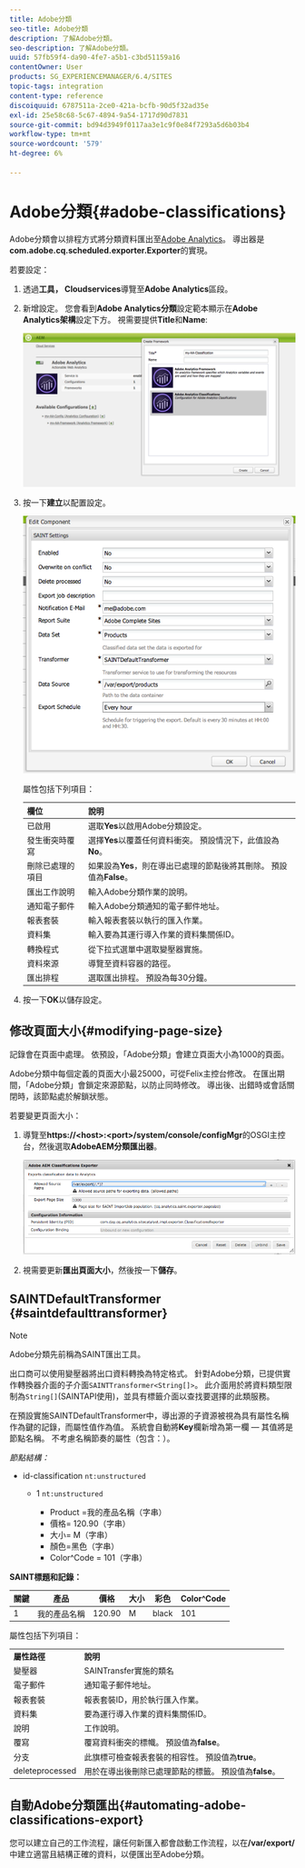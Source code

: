 ```yaml
---
title: Adobe分類
seo-title: Adobe分類
description: 了解Adobe分類。
seo-description: 了解Adobe分類。
uuid: 57fb59f4-da90-4fe7-a5b1-c3bd51159a16
contentOwner: User
products: SG_EXPERIENCEMANAGER/6.4/SITES
topic-tags: integration
content-type: reference
discoiquuid: 6787511a-2ce0-421a-bcfb-90d5f32ad35e
exl-id: 25e58c68-5c67-4894-9a54-1717d90d7831
source-git-commit: bd94d3949f0117aa3e1c9f0e84f7293a5d6b03b4
workflow-type: tm+mt
source-wordcount: '579'
ht-degree: 6%

---
```


# Adobe分類{#adobe-classifications}

Adobe分類會以排程方式將分類資料匯出至[Adobe Analytics](/help/sites-administering/adobeanalytics.md)。 導出器是&#x200B;**com.adobe.cq.scheduled.exporter.Exporter**&#x200B;的實現。

若要設定：

1. 透過&#x200B;**工具， Cloudservices**&#x200B;導覽至&#x200B;**Adobe Analytics**&#x200B;區段。
1. 新增設定。 您會看到&#x200B;**Adobe Analytics分類**&#x200B;設定範本顯示在&#x200B;**Adobe Analytics架構**&#x200B;設定下方。 視需要提供&#x200B;**Title**&#x200B;和&#x200B;**Name**:

   ![aa-25](assets/aa-25.png)

1. 按一下&#x200B;**建立**&#x200B;以配置設定。

   ![chlimage_1](assets/chlimage_1.png)

   屬性包括下列項目：

   | **欄位** | **說明** |
   |---|---|
   | 已啟用 | 選取&#x200B;**Yes**&#x200B;以啟用Adobe分類設定。 |
   | 發生衝突時覆寫 | 選擇&#x200B;**Yes**&#x200B;以覆蓋任何資料衝突。 預設情況下，此值設為&#x200B;**No**。 |
   | 刪除已處理的項目 | 如果設為&#x200B;**Yes**，則在導出已處理的節點後將其刪除。 預設值為&#x200B;**False**。 |
   | 匯出工作說明 | 輸入Adobe分類作業的說明。 |
   | 通知電子郵件 | 輸入Adobe分類通知的電子郵件地址。 |
   | 報表套裝 | 輸入報表套裝以執行的匯入作業。 |
   | 資料集 | 輸入要為其運行導入作業的資料集關係ID。 |
   | 轉換程式 | 從下拉式選單中選取變壓器實施。 |
   | 資料來源 | 導覽至資料容器的路徑。 |
   | 匯出排程 | 選取匯出排程。 預設為每30分鐘。 |

1. 按一下&#x200B;**OK**&#x200B;以儲存設定。

## 修改頁面大小{#modifying-page-size}

記錄會在頁面中處理。 依預設，「Adobe分類」會建立頁面大小為1000的頁面。

Adobe分類中每個定義的頁面大小最25000，可從Felix主控台修改。 在匯出期間，「Adobe分類」會鎖定來源節點，以防止同時修改。 導出後、出錯時或會話關閉時，該節點處於解鎖狀態。

若要變更頁面大小：

1. 導覽至&#x200B;**https://&lt;host>:&lt;port>/system/console/configMgr**&#x200B;的OSGI主控台，然後選取&#x200B;**AdobeAEM分類匯出器**。

   ![aa-26](assets/aa-26.png)

1. 視需要更新&#x200B;**匯出頁面大小**，然後按一下&#x200B;**儲存**。

## SAINTDefaultTransformer {#saintdefaulttransformer}

>[!NOTE]
>
>Adobe分類先前稱為SAINT匯出工具。

出口商可以使用變壓器將出口資料轉換為特定格式。 針對Adobe分類，已提供實作轉換器介面的子介面`SAINTTransformer<String[]>`。 此介面用於將資料類型限制為`String[]`(SAINTAPI使用)，並具有標籤介面以查找要選擇的此類服務。

在預設實施SAINTDefaultTransformer中，導出源的子資源被視為具有屬性名稱作為鍵的記錄，而屬性值作為值。 系統會自動將&#x200B;**Key**&#x200B;欄新增為第一欄 — 其值將是節點名稱。 不考慮名稱節奏的屬性（包含：）。

*節點結構：*

* id-classification `nt:unstructured`

   * 1 `nt:unstructured`

      * Product =我的產品名稱（字串）
      * 價格= 120.90（字串）
      * 大小= M（字串）
      * 顏色=黑色（字串）
      * Color^Code = 101（字串）

**SAINT標題和記錄：**

| **關鍵** | **產品** | **價格** | **大小** | **彩色** | **Color^Code** |
|---|---|---|---|---|---|
| 1 | 我的產品名稱 | 120.90 | M | black | 101 |

屬性包括下列項目：

<table> 
 <tbody> 
  <tr> 
   <td><strong>屬性路徑</strong></td> 
   <td><strong>說明</strong></td> 
  </tr> 
  <tr> 
   <td>變壓器</td> 
   <td>SAINTransfer實施的類名</td> 
  </tr> 
  <tr> 
   <td>電子郵件</td> 
   <td>通知電子郵件地址。</td> 
  </tr> 
  <tr> 
   <td>報表套裝</td> 
   <td>報表套裝ID，用於執行匯入作業。 </td> 
  </tr> 
  <tr> 
   <td>資料集</td> 
   <td>要為運行導入作業的資料集關係ID。 </td> 
  </tr> 
  <tr> 
   <td>說明</td> 
   <td>工作說明。<br /> </td> 
  </tr> 
  <tr> 
   <td>覆寫</td> 
   <td>覆寫資料衝突的標幟。 預設值為<strong>false</strong>。</td> 
  </tr> 
  <tr> 
   <td>分支</td> 
   <td>此旗標可檢查報表套裝的相容性。 預設值為<strong>true</strong>。</td> 
  </tr> 
  <tr> 
   <td>deleteprocessed</td> 
   <td>用於在導出後刪除已處理節點的標籤。 預設值為<strong>false</strong>。</td> 
  </tr> 
 </tbody> 
</table>

## 自動Adobe分類匯出{#automating-adobe-classifications-export}

您可以建立自己的工作流程，讓任何新匯入都會啟動工作流程，以在&#x200B;**/var/export/**&#x200B;中建立適當且結構正確的資料，以便匯出至Adobe分類。
